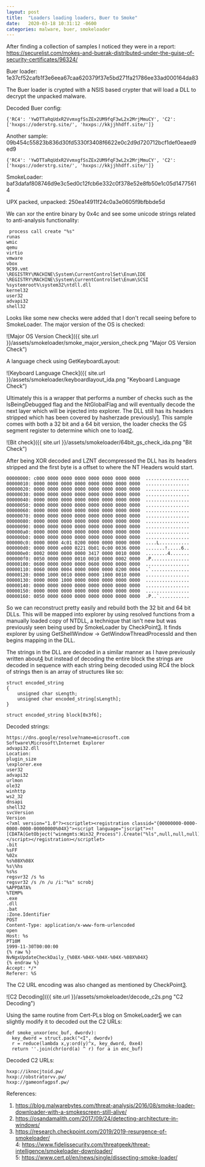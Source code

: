 ```yaml
---
layout: post
title:  "Loaders loading loaders, Buer to Smoke"
date:   2020-03-18 10:31:12 -0600
categories: malware, buer, smokeloader
---
```



After finding a collection of samples I noticed they were in a report: https://securelist.com/mokes-and-buerak-distributed-under-the-guise-of-security-certificates/96324/

Buer loader: 1e37cf52cafb1f3e6eea67caa620379f37e5bd271fa21786ee33ad000164da83

The Buer loader is crypted with a NSIS based crypter that will load a DLL to decrypt the unpacked malware.

Decoded Buer config:
```
{'RC4': 'YwDTTaRqUdxR2VvmxgfSsZEx2UM9fqF3wL2x2MrjMmuCY', 'C2': ['hxxps://oderstrg.site/', 'hxxps://kkjjhhdff.site/']}
```

Another sample: 09b454c55823b836d30fd5330f3408f6622e0c2d9d720712bcf1def0eaed9ed9
```
{'RC4': 'YwDTTaRqUdxR2VvmxgfSsZEx2UM9fqF3wL2x2MrjMmuCY', 'C2': ['hxxps://oderstrg.site/', 'hxxps://kkjjhhdff.site/']}
```

SmokeLoader: baf3dafaf808746d9e3c5ed0c12fcb6e332c0f378e52e8fb50e1c05d14775614

UPX packed, unpacked: 250ea14911f24c0a3e0605f9bfbbde5d


We can xor the entire binary by 0x4c and see some unicode strings related to anti-analysis functionality:
 
```
 process call create "%s"
runas
wmic
qemu
virtio
vmware
vbox
9C99.vmt
\REGISTRY\MACHINE\System\CurrentControlSet\Enum\IDE
\REGISTRY\MACHINE\System\CurrentControlSet\Enum\SCSI
%systemroot%\system32\ntdll.dll
kernel32
user32
advapi32
shell32

```


Looks like some new checks were added that I don't recall seeing before to SmokeLoader. The major version of the OS is checked:

![Major OS Version Check]({{ site.url }}/assets/smokeloader/smoke_major_version_check.png "Major OS Version Check")

A language check using GetKeyboardLayout:

![Keyboard Language Check]({{ site.url }}/assets/smokeloader/keyboardlayout_ida.png "Keyboard Language Check")


Ultimately this is a wrapper that performs a number of checks such as the IsBeingDebugged flag and the NtGlobalFlag and will eventually decode the next layer which will be injected into explorer. The DLL still has its headers stripped which has been covered by hasherzade previously[1].
This sample comes with both a 32 bit and a 64 bit version, the loader checks the GS segment register to determine which one to load[2].


![Bit check]({{ site.url }}/assets/smokeloader/64bit_gs_check_ida.png "Bit Check")


After being XOR decoded and LZNT decompressed the DLL has its headers stripped and the first byte is a offset to where the NT Headers would start.

```
00000000: c000 0000 0000 0000 0000 0000 0000 0000  ................
00000010: 0000 0000 0000 0000 0000 0000 0000 0000  ................
00000020: 0000 0000 0000 0000 0000 0000 0000 0000  ................
00000030: 0000 0000 0000 0000 0000 0000 0000 0000  ................
00000040: 0000 0000 0000 0000 0000 0000 0000 0000  ................
00000050: 0000 0000 0000 0000 0000 0000 0000 0000  ................
00000060: 0000 0000 0000 0000 0000 0000 0000 0000  ................
00000070: 0000 0000 0000 0000 0000 0000 0000 0000  ................
00000080: 0000 0000 0000 0000 0000 0000 0000 0000  ................
00000090: 0000 0000 0000 0000 0000 0000 0000 0000  ................
000000a0: 0000 0000 0000 0000 0000 0000 0000 0000  ................
000000b0: 0000 0000 0000 0000 0000 0000 0000 0000  ................
000000c0: 0000 0000 4c01 0200 0000 0000 0000 0000  ....L...........
000000d0: 0000 0000 e000 0221 0b01 0c00 0036 0000  .......!.....6..
000000e0: 0002 0000 0000 0000 3417 0000 0010 0000  ........4.......
000000f0: 0050 0000 0000 0010 0010 0000 0002 0000  .P..............
00000100: 0600 0000 0000 0000 0600 0000 0000 0000  ................
00000110: 0060 0000 0004 0000 0000 0000 0200 0004  .`..............
00000120: 0000 1000 0010 0000 0000 1000 0010 0000  ................
00000130: 0000 0000 1000 0000 0000 0000 0000 0000  ................
00000140: 0000 0000 0000 0000 0000 0000 0000 0000  ................
00000150: 0000 0000 0000 0000 0000 0000 0000 0000  ................
00000160: 0050 0000 6000 0000 0000 0000 0000 0000  .P..`...........

```

So we can reconstruct pretty easily and rebuild both the 32 bit and 64 bit DLLs. This will be mapped into explorer by using resolved functions from a manually loaded copy of NTDLL, a technique that isn't new but was previously seen being used by SmokeLoader by CheckPoint[3].
It finds explorer by using GetShellWindow -> GetWindowThreadProcessId and then begins mapping in the DLL.

The strings in the DLL are decoded in a similar manner as I have previously written about[4] but instead of decoding the entire block the strings are decoded in sequence with each string being decoded using RC4 the block of strings then is an array of structures like so:

```
struct encoded_string
{
	unsigned char sLength;
	unsigned char encoded_string[sLength];
}

struct encoded_string block[0x3f6];
```

Decoded strings:
```
https://dns.google/resolve?name=microsoft.com
Software\Microsoft\Internet Explorer
advapi32.dll
Location:
plugin_size
\explorer.exe
user32
advapi32
urlmon
ole32
winhttp
ws2_32
dnsapi
shell32
svcVersion
Version
<?xml version="1.0"?><scriptlet><registration classid="{00000000-0000-0000-0000-00000000%04X}"><script language="jscript"><![CDATA[GetObject("winmgmts:Win32_Process").Create("%ls",null,null,null);]]></script></registration></scriptlet>
.bit
%sFF
%02x
%s%08X%08X
%s\%hs
%s%s
regsvr32 /s %s
regsvr32 /s /n /u /i:"%s" scrobj
%APPDATA%
%TEMP%
.exe
.dll
.bat
:Zone.Identifier
POST
Content-Type: application/x-www-form-urlencoded
open
Host: %s
PT10M
1999-11-30T00:00:00
{% raw %}
NvNgxUpdateCheckDaily_{%08X-%04X-%04X-%04X-%08X%04X}
{% endraw %}
Accept: */*
Referer: %S
```

The C2 URL encoding was also changed as mentioned by CheckPoint[3].

![C2 Decoding]({{ site.url }}/assets/smokeloader/decode_c2s.png "C2 Decoding")

Using the same routine from Cert-PLs blog on SmokeLoader[5] we can slightly modify it to decoded out the C2 URLs:

```
def smoke_unxor(enc_buf, dwordv):
  key_dword = struct.pack("<I", dwordv)
  r = reduce(lambda x,y:ord(y)^x, key_dword, 0xe4)
  return ''.join(chr(ord(a) ^ r) for a in enc_buf)
```

Decoded C2 URLs:

```
hxxp://iknocjtoid.pw/
hxxp://obstratorvv.pw/
hxxp://gameonfagpsf.pw/
```

References:  
 1. https://blog.malwarebytes.com/threat-analysis/2016/08/smoke-loader-downloader-with-a-smokescreen-still-alive/  
 2. https://osandamalith.com/2017/09/24/detecting-architecture-in-windows/  
 3. https://research.checkpoint.com/2019/2019-resurgence-of-smokeloader/  
 4: https://www.fidelissecurity.com/threatgeek/threat-intelligence/smokeloader-downloader/  
 5: https://www.cert.pl/en/news/single/dissecting-smoke-loader/  


[1]:https://blog.malwarebytes.com/threat-analysis/2016/08/smoke-loader-downloader-with-a-smokescreen-still-alive/  
[2]:https://osandamalith.com/2017/09/24/detecting-architecture-in-windows/  
[3]:https://research.checkpoint.com/2019/2019-resurgence-of-smokeloader/  
[4]:https://www.fidelissecurity.com/threatgeek/threat-intelligence/smokeloader-downloader/  
[5]:https://www.cert.pl/en/news/single/dissecting-smoke-loader/  

